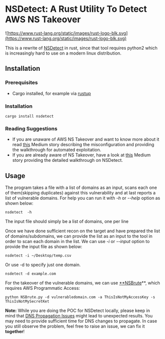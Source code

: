 # NSDetect: A Rust Utility To Detect AWS NS Takeover

![https://www.rust-lang.org/static/images/rust-logo-blk.svg](https://www.rust-lang.org/static/images/rust-logo-blk.svg)

This is a rewrite of [NSDetect](https://github.com/shivsahni/NSDetect) in rust, since that tool requires python2
which is increasingly hard to use on a modern linux distribution.

## Installation
### Prerequisites
- Cargo installed, for example via [rustup](https://rustup.rs/)
### Installation
```shell
cargo install nsdetect
```

### Reading Suggestions
* If you are unaware of AWS NS Takeover and want to know more about it read [this](https://medium.com/@shivsahni2/aws-ns-takeover-356d2a293bca) 
  Medium story describing the misconfiguration and providing the walkthrough for automated exploitation. 
* If you are already aware of NS Takeover, have a look at [this](https://medium.com/@shivsahni2/nsdetect-a-tool-to-discover-potential-aws-domain-takeovers-fd0ff1a8b68a) 
  Medium story providing the detailed walkthrough on NSDetect.

## Usage
The program takes a file with a list of domains as an input, scans each one of them(skipping duplicates) against this
vulnerability and at last reports a list of vulnerable domains. For help you can run it with *-h* or *--help* option as shown below:
```
nsdetect  -h
```

The input file should simply be a list of domains, one per line

Once we have done sufficient recon on the target and have prepared the list of domains/subdomains, we can provide the
list as an input to the tool in order to scan each domain in the list. We can use *-i* or *--input* option to provide the
input file as shown below:
```
nsdetect -i ~/Desktop/temp.csv
```

Or use -d to specify just one domain.
```
nsdetect -d example.com
```

For the takeover of the vulnerable domains, we can use [**NSBrute](https://github.com/shivsahni/NSBrute)**, 
which requires AWS Programmatic Access:
```
python NSBrute.py -d vulnerabledomain.com -a ThisIsNotMyAccessKey -s ThisIsNotMySecretKet
```

**Note:** While you are doing the POC for NSDetect locally, please keep in mind that
[DNS Propagation Issues](https://www.siteground.com/kb/what_is_dns_propagation_and_why_it_takes_so_long/) might lead to 
unexpected results. You may need to provide  sufficient time for DNS changes to propagate. In case you still observe 
the problem, feel free to raise an issue, we can fix it **together**!
